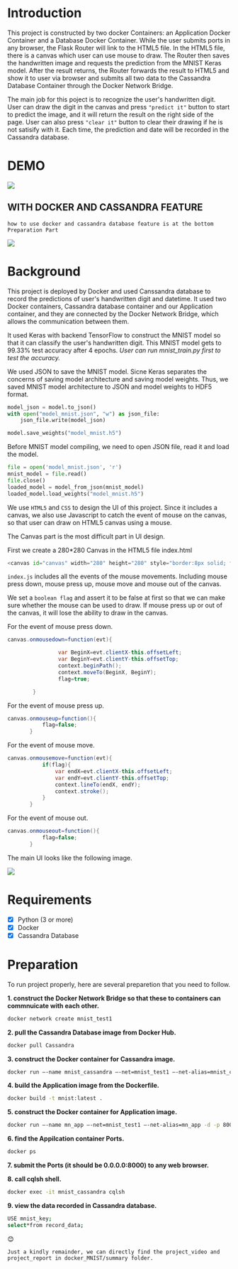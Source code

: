# Introduction 

This project is constructed by two docker Containers: an Application Docker Container and a Database Docker Container.
While the user submits ports in any browser, the Flask Router will link to the HTML5 file. In the HTML5 file, there is a canvas which user can use mouse to draw. The Router then saves the handwritten image and requests the prediction from the MNIST Keras model. After the result returns, the Router forwards the result to HTML5 and show it to user via browser and submits all two data to the Cassandra Database Container through the Docker Network Bridge.

The main job for this poject is to recognize the user's handwritten digit. User can draw the digit in the canvas and press `"predict it"` button to start to predict the image, and it will return the result on the right side of the page. User can also press `"clear it"` button to clear their drawing if he is not satisify with it. Each time, the prediction and date will be recorded in the Cassandra database. 

# DEMO
![](https://github.com/tailang0518/Docker-Cassandra-MNIST/blob/master/docker_MNIST/summary/UI.gif)

## __WITH DOCKER AND CASSANDRA FEATURE__

`how to use docker and cassandra database feature is at the bottom Preparation Part` 

![](https://github.com/tailang0518/Docker-Cassandra-MNIST/blob/master/docker_MNIST/summary/DEMO.GIF)


# Background

This project is deployed by Docker and used Canssandra database to record the predictions of user's handwritten digit and datetime. It used two Docker containers, Cassandra database container and our Application container, and they are connected by the Docker Network Bridge, which allows the communication between them.

It used Keras with backend TensorFlow to construct the MNIST model so that it can classify the user's handwritten digit. This MNIST model gets to 99.33% test accuracy after 4 epochs. *User can run mnist_train.py first to test the accuracy.* 

We used JSON to save the MNIST model. Sicne Keras separates the concerns of saving model architecture and saving model weights. Thus, we saved MNIST model architecture to JSON and model weights to HDF5 format. 

```python
model_json = model.to_json()
with open("model_mnist.json", "w") as json_file:
    json_file.write(model_json)

model.save_weights("model_mnist.h5")
```
Before MNIST model compiling, we need to open JSON file, read it and load the model. 

```python
file = open('model_mnist.json', 'r')
mnist_model = file.read()
file.close()
loaded_model = model_from_json(mnist_model)
loaded_model.load_weights("model_mnist.h5")
```

We use `HTML5` and `CSS` to design the UI of this project. Since it includes a canvas, we also use Javascript to catch the event of mouse on the canvas, so that user can draw on HTML5 canvas using a mouse. 

The Canvas part is the most difficult part in UI design. 

First we create a 280*280 Canvas in the HTML5 file index.html 

```python
<canvas id="canvas" width="280" height="280" style="border:8px solid; float: left; margin: 140px; margin-top:360px;  border-radius: 5px; cursor: crosshair;"></canvas>
```

`index.js` includes all the events of the mouse movements. Including mouse press down, mouse press up, mouse move and mouse out of the canvas. 

We set a `boolean flag` and assert it to be false at first so that we can make sure whether the mouse can be used to draw. 
If mouse press up or out of the canvas, it will lose the ability to draw in the canvas. 

For the event of mouse press down. 

```java
canvas.onmousedown=function(evt){

				var BeginX=evt.clientX-this.offsetLeft;
				var BeginY=evt.clientY-this.offsetTop;
				context.beginPath();
				context.moveTo(BeginX, BeginY);
				flag=true;

		}
 ```
 
 For the event of mouse press up. 
 
 ```java
 canvas.onmouseup=function(){
			flag=false;
		}
 ```
 
 For the event of mouse move. 
 
 ```java
 canvas.onmousemove=function(evt){
			if(flag){
				var endX=evt.clientX-this.offsetLeft;
				var endY=evt.clientY-this.offsetTop;
				context.lineTo(endX, endY);
				context.stroke();
			}
		}
 ```
 
 For the event of mouse out. 
 
 ```java
 canvas.onmouseout=function(){
			flag=false;
		}
 ```

The main UI looks like the following image. 

![](https://github.com/tailang0518/Docker-Cassandra-MNIST/blob/master/docker_MNIST/summary/screenshot2.png)

# Requirements  
- [x] Python (3 or more) 
- [x] Docker
- [x] Cassandra Database

# Preparation 

To run project properly, here are several preparetion that you need to follow. 

__1. construct the Docker Network Bridge so that these to containers can commnuicate with each other.__

```Bash
docker network create mnist_test1
```


__2. pull the Cassandra Database image from Docker Hub.__

```Bash 
docker pull Cassandra
```

__3. construct the Docker container for Cassandra image.__

```Bash 
docker run —-name mnist_cassandra —-net=mnist_test1 —-net-alias=mnist_cassandra -p 9042:9042 -d cassandra:latest 
```
  
__4. build the Application image from the Dockerfile.__

```Bash
docker build -t mnist:latest .
```

__5. construct the Docker container for Application image.__

```Bash
docker run —-name mn_app —-net=mnist_test1 —-net-alias=mn_app -d -p 8000:5000 mnist:latest 
```
__6. find the Appilcation container Ports.__

```Bash
docker ps 
```

__7. submit the Ports (it should be 0.0.0.0:8000) to any web browser.__

__8. call cqlsh shell.__ 

```Bash
docker exec -it mnist_cassandra cqlsh 
```

__9. view the data recorded in Cassandra database.__ 

```Bash
USE mnist_key;
select*from record_data;
```

:blush:

`Just a kindly remainder, we can directly find the project_video and project_report in docker_MNIST/summary folder. `



